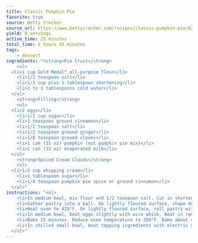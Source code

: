 ```yaml
---
title: Classic Pumpkin Pie
favorite: true
source: Betty Crocker
source_url: https://www.bettycrocker.com/recipes/classic-pumpkin-pie/62ee2150-fe4c-4547-b54b-7383e9da58d4
yield: 8 servings
active_time: 25 minutes
total_time: 6 hours 45 minutes
tags: 
	- dessert
ingredients: "<strong>Pie Crust</strong>
	<ul>
  <li>1 cup Gold Medal™ all-purpose flour</li>
	<li>1/2 teaspoon salt</li>
	<li>1/3 cup plus 1 tablespoon shortening</li>
	<li>2 to 3 tablespoons cold water</li>
  </ul>
	<strong>Filling</strong>
	<ul>
  <li>2 eggs</li>
	<li>1/2 cup sugar</li>
	<li>1 teaspoon ground cinnamon</li>
	<li>1/2 teaspoon salt</li>
	<li>1/2 teaspoon ground ginger</li>
	<li>1/8 teaspoon ground cloves</li>
	<li>1 can (15 oz) pumpkin (not pumpkin pie mix)</li>
	<li>1 can (12 oz) evaporated milk</li>
  </ul>
	<strong>Spiced Cream Clouds</strong>
	<ul>
  <li>1/2 cup whipping cream</li>
	<li>1 tablespoon sugar</li>
	<li>1/4 teaspoon pumpkin pie spice or ground cinnamon</li>
  </ul>"
instructions: "<ol>
	<li>In medium bowl, mix flour and 1/2 teaspoon salt. Cut in shortening, using pastry blender (or pulling 2 table knives through ingredients in opposite directions), until particles are size of small peas. Sprinkle with cold water, 1 tablespoon at a time, tossing with fork until all flour is moistened and pastry almost leaves side of bowl (1 to 2 teaspoons more water can be added if necessary).</li>
	<li>Gather pastry into a ball. On lightly floured surface, shape dough into flattened round. Wrap pastry in plastic wrap; refrigerate about 45 minutes or until dough is firm and cold, yet pliable.</li>
	<li>Heat oven to 425°F. On lightly floured surface, roll pastry with floured rolling pin into round 2 inches larger than upside-down 9-inch glass pie plate. Fold pastry into fourths; place in pie plate. Unfold and ease into plate, pressing firmly against bottom and side. Trim overhanging edge of pastry 1 inch from rim of pie plate. Fold and roll pastry under, even with plate; flute as desired.</li>
	<li>In medium bowl, beat eggs slightly with wire whisk. Beat in remaining filling ingredients. Place pastry-lined pie plate on oven rack to prevent spilling the filling. Pour filling into pie plate. Cover edge of crust with 2- to 3-inch strip of foil to prevent excessive browning.</li>
	<li>Bake 15 minutes. Reduce oven temperature to 350°F. Bake about 45 minutes longer, removing foil during last 15 minutes of baking, until knife inserted in center comes out clean. Cool 30 minutes. Refrigerate about 4 hours or until chilled.</li>
	<li>In chilled small bowl, beat topping ingredients with electric mixer on high speed until soft peaks form. Serve pie topping with whipped cream.</li>
  </ol>"
---
```

